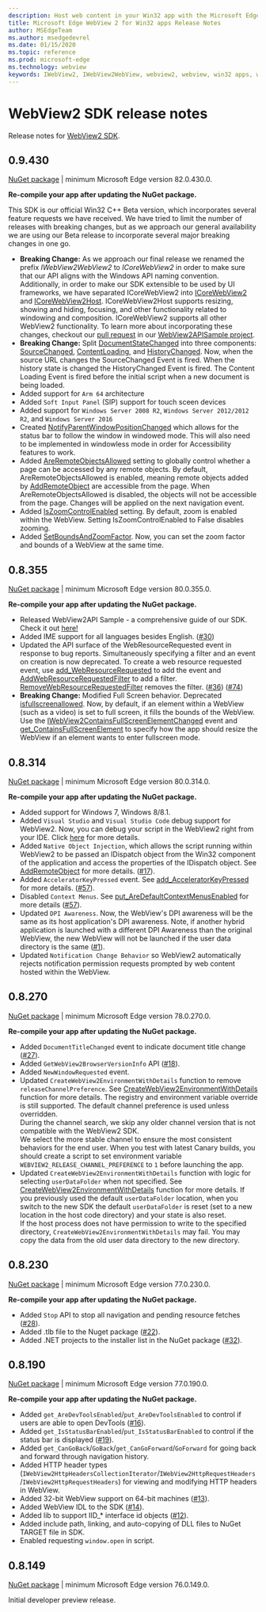 ```yaml
---
description: Host web content in your Win32 app with the Microsoft Edge WebView 2 control
title: Microsoft Edge WebView 2 for Win32 apps Release Notes
author: MSEdgeTeam
ms.author: msedgedevrel
ms.date: 01/15/2020
ms.topic: reference
ms.prod: microsoft-edge
ms.technology: webview
keywords: IWebView2, IWebView2WebView, webview2, webview, win32 apps, win32, edge
---
```


# WebView2 SDK release notes  

Release notes for [WebView2 SDK][WebView2NuGetGallery].  

## 0.9.430

[NuGet package][WebView2NuGetGallery0.9.430] | minimum Microsoft Edge version 82.0.430.0.

**Re-compile your app after updating the NuGet package.** 

This SDK is our official Win32 C++ Beta version, which incorporates several feature requests we have received. We have tried to limit the number of releases with breaking changes, but as we approach our general availability we are using our Beta release to incorporate several major breaking changes in one go.

*   **Breaking Change:**  As we approach our final release we renamed the prefix *IWebView2WebView2* to *ICoreWebView2* in order to make sure that our API aligns with the Windows API naming convention. Additionally, in order to make our SDK extensible to be used by UI frameworks, we have separated ICoreWebView2 into [ICoreWebView2](reference/icorewebview2.md) and [ICoreWebView2Host](reference/icorewebview2host.md). ICoreWebView2Host supports resizing, showing and hiding, focusing, and other functionality related to windowing and composition. ICoreWebView2 supports all other WebView2 functionality. To learn more about incorporating these changes, checkout our [pull request](https://github.com/MicrosoftEdge/WebView2Samples/pull/17) in our [WebView2APISample project](https://github.com/MicrosoftEdge/WebView2Samples).
*   **Breaking Change:** Split [DocumentStateChanged](reference/Deprecated/0.8.355/iwebview2webview.md#add_documentstatechanged) into three components: [SourceChanged](reference/icorewebview2.md#add_sourcechanged), [ContentLoading](reference/icorewebview2.md#add_contentloading), and [HistoryChanged](reference/icorewebview2.md#add_historychanged). Now, when the source URL changes the SourceChanged Event is fired. When the history state is changed the HistoryChanged Event is fired. The Content Loading Event is fired before the initial script when a new document is being loaded.
*  Added support for `Arm 64` architecture
*   Added `Soft Input Panel` (SIP) support for touch sceen devices
*   Added support for `Windows Server 2008 R2`, `Windows Server 2012/2012 R2`, and `Windows Server 2016`
*   Created [NotifyParentWindowPositionChanged](reference/icorewebview2host.md#notifyparentwindowpositionchanged) which allows for the status bar to follow the window in windowed mode. This will also need to be implemented in windowless mode in order for Accessibility features to work.
*   Added [AreRemoteObjectsAllowed](reference/icorewebview2settings.md#get_areremoteobjectsallowed) setting to globally control whether a page can be accessed by any remote objects. By default, AreRemoteObjectsAllowed is enabled, meaning remote objects added by [AddRemoteObject](reference/icorewebview2.md#addremoteobject) are accessible from the page. When AreRemoteObjectsAllowed is disabled, the objects will not be accessible from the page. Changes will be applied on the next navigation event. 
*   Added [IsZoomControlEnabled](reference/icorewebview2settings.md#get_iszoomcontrolenabled) setting. By default, zoom is enabled within the WebView. Setting IsZoomControlEnabled to False disables zooming.
*   Added [SetBoundsAndZoomFactor](reference/icorewebview2host.md#setboundsandzoomfactor). Now, you can set the zoom factor and bounds of a WebView at the same time.

## 0.8.355

[NuGet package][WebView2NuGetGallery0.8.355] | minimum Microsoft Edge version 80.0.355.0.

**Re-compile your app after updating the NuGet package.** 

*   Released WebView2API Sample - a comprehensive guide of our SDK. Check it out [here!](https://github.com/MicrosoftEdge/WebView2Samples/tree/master/WebView2APISample)
*   Added IME support for all languages besides English. ([#30](https://github.com/MicrosoftEdge/WebViewFeedback/issues/30))
*   Updated the API surface of the WebResourceRequested event in response to bug reports.  Simultaneously specifying a filter and an event on creation is now deprecated.  To create a web resource requested event, use [add_WebResourceRequested](reference/Deprecated/0.8.355/iwebview2webview5.md#add_webresourcerequested) to add the event and [AddWebResourceRequestedFilter](reference/Deprecated/0.8.355/iwebview2webview5.md#addwebresourcerequestedfilter) to add a filter.  [RemoveWebResourceRequestedFilter](reference/Deprecated/0.8.355/iwebview2webview5.md#removewebresourcerequestedfilter) removes the filter.  ([#36](https://github.com/MicrosoftEdge/WebViewFeedback/issues/36)) ([#74](https://github.com/MicrosoftEdge/WebViewFeedback/issues/74))  
*   **Breaking Change:**  Modified Full Screen behavior.  Deprecated [isfullscreenallowed](reference/Deprecated/0.8.355/IWebView2Settings.md#get_isfullscreenallowed_deprecated).  Now, by default, if an element within a WebView (such as a video) is set to full screen, it fills the bounds of the WebView.  Use the [IWebView2ContainsFullScreenElementChanged](reference/Deprecated/0.8.355/IWebView2ContainsFullScreenElementChangedEventHandler.md#interface-iwebview2containsfullscreenelementchangedeventhandler) event and [get_ContainsFullScreenElement](reference/Deprecated/0.8.355/iwebview2webview5.md#get_containsfullscreenelement) to specify how the app should resize the WebView if an element wants to enter fullscreen mode.  

## 0.8.314

[NuGet package][WebView2NuGetGallery0.8.314] | minimum Microsoft Edge version 80.0.314.0.

**Re-compile your app after updating the NuGet package.**  

*   Added support for Windows 7, Windows 8/8.1.
*   Added `Visual Studio` and `Visual Studio Code` debug support for WebView2. Now, you can debug your script in the WebView2 right from your IDE. Click [here](/microsoft-edge/hosting/webview2#debugging-webview2) for more details.  
*   Added `Native Object Injection`, which allows the script running within WebView2 to be passed an IDispatch object from the Win32 component of the application and access the properties of the IDispatch object.  See [AddRemoteObject](reference/Deprecated/0.8.355/iwebview2webview4.md#addremoteobject) for more details.  ([#17](https://github.com/MicrosoftEdge/WebViewFeedback/issues/17)).  
*   Added `AcceleratorKeyPressed` event.  See [add_AcceleratorKeyPressed](reference/Deprecated/0.8.355/iwebview2webview4.md#add_acceleratorkeypressed) for more details.  ([#57](https://github.com/MicrosoftEdge/WebViewFeedback/issues/57)).  
*  Disabled `Context Menus`.  See [put_AreDefaultContextMenusEnabled](reference/Deprecated/0.8.355/iwebview2settings2.md#put_aredefaultcontextmenusenabled) for more details ([#57](https://github.com/MicrosoftEdge/WebViewFeedback/issues/57)).  
*  Updated `DPI Awareness`. Now, the WebView's DPI awareness will be the same as its host application's DPI awareness. Note, if another hybrid application is launched with a different DPI Awareness than the original WebView, the new WebView will not be launched if the user data directory is the same ([#1](https://github.com/MicrosoftEdge/WebViewFeedback/issues/1)).
*   Updated `Notification Change Behavior` so WebView2 automatically rejects notification permission requests prompted by web content hosted within the WebView.

## 0.8.270  

[NuGet package][WebView2NuGetGallery0.8.270] | minimum Microsoft Edge version 78.0.270.0.  

**Re-compile your app after updating the NuGet package.**  

*   Added `DocumentTitleChanged` event to indicate document title change \([\#27][MicrosoftEdgeWebViewFeedbackIssue27]\).  
*   Added `GetWebView2BrowserVersionInfo` API \([\#18][MicrosoftEdgeWebViewFeedbackIssue18]\).  
*   Added `NewWindowRequested` event.  
*   Updated `CreateWebView2EnvironmentWithDetails` function to remove `releaseChannelPreference`.  See [CreateWebView2EnvironmentWithDetails][WebViewsGlobalsCreateWebView2EnvironmentWithDetails] function for more details.  The registry and environment variable override is still supported.  The default channel preference is used unless overridden.  
    During the channel search, we skip any older channel version that is not compatible with the WebView2 SDK.  
    We select the more stable channel to ensure the most consistent behaviors for the end user.  When you test with latest Canary builds, you should create a script to set environment variable `WEBVIEW2_RELEASE_CHANNEL_PREFERENCE` to `1` before launching the app.  
*   Updated `CreateWebView2EnvironmentWithDetails` function with logic for selecting `userDataFolder` when not specified.  See [CreateWebView2EnvironmentWithDetails][WebViewsGlobalsCreateWebView2EnvironmentWithDetails] function for more details.  If you previously used the default `userDataFolder` location, when you switch to the new SDK the default `userDataFolder` is reset \(set to a new location in the host code directory\) and your state is also reset.  
    If the host process does not have permission to write to the specified directory, `CreateWebView2EnvironmentWithDetails` may fail.  You may copy the data from the old user data directory to the new directory.  

## 0.8.230  

[NuGet package][WebView2NuGetGallery0.8.230] | minimum Microsoft Edge version 77.0.230.0.  

**Re-compile your app after updating the NuGet package.**  

*   Added `Stop` API to stop all navigation and pending resource fetches \([\#28][MicrosoftEdgeWebViewFeedbackIssue28]\).  
*   Added .tlb file to the Nuget package \([\#22][MicrosoftEdgeWebViewFeedbackIssue22]\).  
*   Added .NET projects to the installer list in the NuGet package \([\#32][MicrosoftEdgeWebViewFeedbackIssue32]\).  

## 0.8.190  

[NuGet package][WebView2NuGetGallery0.8.190] | minimum Microsoft Edge version 77.0.190.0.  

**Re-compile your app after updating the NuGet package.**  

*   Added `get_AreDevToolsEnabled`/`put_AreDevToolsEnabled` to control if users are able to open DevTools \([\#16][MicrosoftEdgeWebViewFeedbackIssue16]\).  
*   Added `get_IsStatusBarEnabled`/`put_IsStatusBarEnabled` to control if the status bar is displayed \([\#19][MicrosoftEdgeWebViewFeedbackIssue19]\).  
*   Added `get_CanGoBack`/`GoBack`/`get_CanGoForward`/`GoForward` for going back and forward through navigation history.  
*   Added HTTP header types (`IWebView2HttpHeadersCollectionIterator`/`IWebView2HttpRequestHeaders`/`IWebView2HttpRequestHeaders`) for viewing and modifying HTTP headers in WebView.  
*   Added 32-bit WebView support on 64-bit machines \([\#13][MicrosoftEdgeWebViewFeedbackIssue13]\).  
*   Added WebView IDL to the SDK \([\#14][MicrosoftEdgeWebViewFeedbackIssue14]\).  
*   Added lib to support IID\_\* interface id objects \([\#12][MicrosoftEdgeWebViewFeedbackIssue12]\).  
*   Added include path, linking, and auto-copying of DLL files to NuGet TARGET file in SDK.  
*   Enabled requesting `window.open` in script.  

## 0.8.149  

[NuGet package][WebView2NuGetGallery0.8.149] | minimum Microsoft Edge version 76.0.149.0.  

Initial developer preview release.  

<!-- image links -->

<!-- Links -->
[MicrosoftEdgeWebViewFeedbackIssue12]: https://github.com/MicrosoftEdge/WebViewFeedback/issues/12 "Feedback repo for MicrosoftEdge/WebViewFeedback Issue 12"  
[MicrosoftEdgeWebViewFeedbackIssue13]: https://github.com/MicrosoftEdge/WebViewFeedback/issues/13 "Feedback repo for MicrosoftEdge/WebViewFeedback Issue 13"  
[MicrosoftEdgeWebViewFeedbackIssue14]: https://github.com/MicrosoftEdge/WebViewFeedback/issues/14 "Feedback repo for MicrosoftEdge/WebViewFeedback Issue 14"  
[MicrosoftEdgeWebViewFeedbackIssue16]: https://github.com/MicrosoftEdge/WebViewFeedback/issues/16 "Feedback repo for MicrosoftEdge/WebViewFeedback Issue 16"  
[MicrosoftEdgeWebViewFeedbackIssue18]: https://github.com/MicrosoftEdge/WebViewFeedback/issues/18 "Feedback repo for MicrosoftEdge/WebViewFeedback Issue 18"  
[MicrosoftEdgeWebViewFeedbackIssue19]: https://github.com/MicrosoftEdge/WebViewFeedback/issues/19 "Feedback repo for MicrosoftEdge/WebViewFeedback Issue 19"  
[MicrosoftEdgeWebViewFeedbackIssue22]: https://github.com/MicrosoftEdge/WebViewFeedback/issues/22 "Feedback repo for MicrosoftEdge/WebViewFeedback Issue 22"  
[MicrosoftEdgeWebViewFeedbackIssue27]: https://github.com/MicrosoftEdge/WebViewFeedback/issues/27 "Feedback repo for MicrosoftEdge/WebViewFeedback Issue 27"  
[MicrosoftEdgeWebViewFeedbackIssue28]: https://github.com/MicrosoftEdge/WebViewFeedback/issues/28 "Feedback repo for MicrosoftEdge/WebViewFeedback Issue 28"  
[MicrosoftEdgeWebViewFeedbackIssue32]: https://github.com/MicrosoftEdge/WebViewFeedback/issues/32 "Feedback repo for MicrosoftEdge/WebViewFeedback Issue 32"  

[WebView2NuGetGallery]: https://aka.ms/webviewnuget "NuGet Gallery | Microsoft.Web.WebView2"  
[WebView2NuGetGallery0.8.149]: https://www.nuget.org/packages/Microsoft.Web.WebView2/0.8.149 "NuGet Gallery | Microsoft.Web.WebView2 v0.8.149"  
[WebView2NuGetGallery0.8.190]: https://www.nuget.org/packages/Microsoft.Web.WebView2/0.8.190 "NuGet Gallery | Microsoft.Web.WebView2 v0.8.190"  
[WebView2NuGetGallery0.8.230]: https://www.nuget.org/packages/Microsoft.Web.WebView2/0.8.230 "NuGet Gallery | Microsoft.Web.WebView2 v0.8.230"  
[WebView2NuGetGallery0.8.270]: https://www.nuget.org/packages/Microsoft.Web.WebView2/0.8.270 "NuGet Gallery | Microsoft.Web.WebView2 v0.8.270"  
[WebView2NuGetGallery0.8.314]: https://www.nuget.org/packages/Microsoft.Web.WebView2/0.8.314 "NuGet Gallery | Microsoft.Web.WebView2 v0.8.314"  
[WebView2NuGetGallery0.8.355]: https://www.nuget.org/packages/Microsoft.Web.WebView2/0.8.355 "NuGet Gallery | Microsoft.Web.WebView2 v0.8.355"  
[WebView2NuGetGallery0.9.430]: https://www.nuget.org/packages/Microsoft.Web.WebView2/0.9.430 "NuGet Gallery | Microsoft.Web.WebView2 v0.9.430" 

[WebViewsGlobalsCreateWebView2EnvironmentWithDetails]: reference/Deprecated/0.8.355/webview2.idl.md#CreateWebView2EnvironmentWithDetails "WebView Globals - CreateWebView2EnvironmentWithDetails function"  
